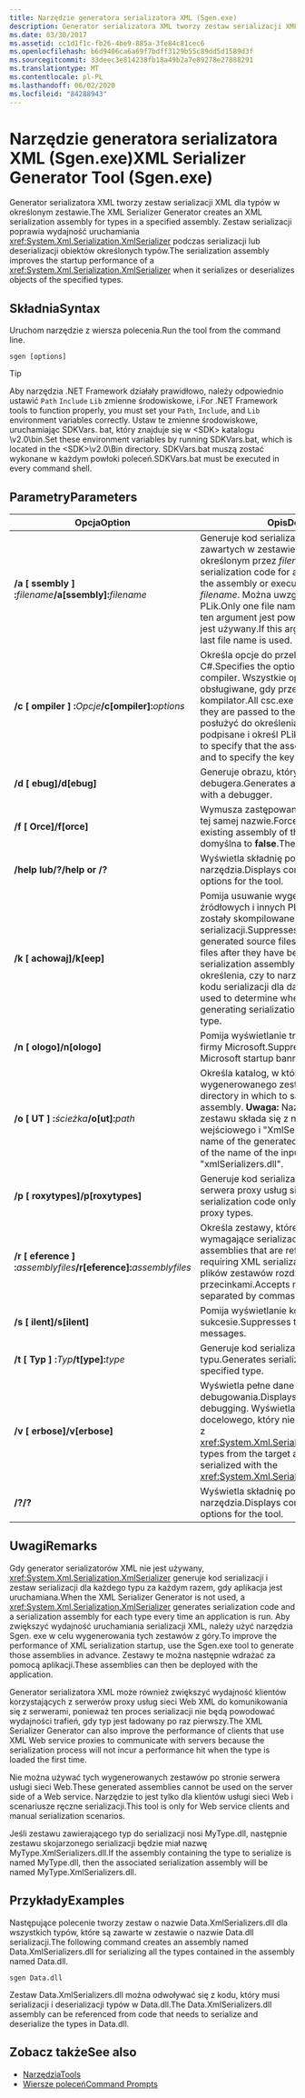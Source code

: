 ```yaml
---
title: Narzędzie generatora serializatora XML (Sgen.exe)
description: Generator serializatora XML tworzy zestaw serializacji XML dla typów w zestawie, który zwiększa wydajność uruchamiania XmlSerializer.
ms.date: 03/30/2017
ms.assetid: cc1d1f1c-fb26-4be9-885a-3fe84c81cec6
ms.openlocfilehash: b6d9406ca6a69f7bdff3129b55c89dd5d1589d3f
ms.sourcegitcommit: 33deec3e814238fb18a49b2a7e89278e27888291
ms.translationtype: MT
ms.contentlocale: pl-PL
ms.lasthandoff: 06/02/2020
ms.locfileid: "84288943"
---
```

# <a name="xml-serializer-generator-tool-sgenexe"></a><span data-ttu-id="58699-103">Narzędzie generatora serializatora XML (Sgen.exe)</span><span class="sxs-lookup"><span data-stu-id="58699-103">XML Serializer Generator Tool (Sgen.exe)</span></span>

<span data-ttu-id="58699-104">Generator serializatora XML tworzy zestaw serializacji XML dla typów w określonym zestawie.</span><span class="sxs-lookup"><span data-stu-id="58699-104">The XML Serializer Generator creates an XML serialization assembly for types in a specified assembly.</span></span> <span data-ttu-id="58699-105">Zestaw serializacji poprawia wydajność uruchamiania <xref:System.Xml.Serialization.XmlSerializer> podczas serializacji lub deserializacji obiektów określonych typów.</span><span class="sxs-lookup"><span data-stu-id="58699-105">The serialization assembly improves the startup performance of a <xref:System.Xml.Serialization.XmlSerializer> when it serializes or deserializes objects of the specified types.</span></span>
  
## <a name="syntax"></a><span data-ttu-id="58699-106">Składnia</span><span class="sxs-lookup"><span data-stu-id="58699-106">Syntax</span></span>

<span data-ttu-id="58699-107">Uruchom narzędzie z wiersza polecenia.</span><span class="sxs-lookup"><span data-stu-id="58699-107">Run the tool from the command line.</span></span>
  
```console  
sgen [options]  
```
  
> [!TIP]
> <span data-ttu-id="58699-108">Aby narzędzia .NET Framework działały prawidłowo, należy odpowiednio ustawić `Path` `Include` `Lib` zmienne środowiskowe, i.</span><span class="sxs-lookup"><span data-stu-id="58699-108">For .NET Framework tools to function properly, you must set your `Path`, `Include`, and `Lib` environment variables correctly.</span></span> <span data-ttu-id="58699-109">Ustaw te zmienne środowiskowe, uruchamiając SDKVars. bat, który znajduje się w \<SDK> katalogu \v2.0\bin.</span><span class="sxs-lookup"><span data-stu-id="58699-109">Set these environment variables by running SDKVars.bat, which is located in the \<SDK>\v2.0\Bin directory.</span></span> <span data-ttu-id="58699-110">SDKVars.bat muszą zostać wykonane w każdym powłoki poleceń.</span><span class="sxs-lookup"><span data-stu-id="58699-110">SDKVars.bat must be executed in every command shell.</span></span>
  
## <a name="parameters"></a><span data-ttu-id="58699-111">Parametry</span><span class="sxs-lookup"><span data-stu-id="58699-111">Parameters</span></span>  
  
|<span data-ttu-id="58699-112">Opcja</span><span class="sxs-lookup"><span data-stu-id="58699-112">Option</span></span>|<span data-ttu-id="58699-113">Opis</span><span class="sxs-lookup"><span data-stu-id="58699-113">Description</span></span>|  
|------------|-----------------|  
|<span data-ttu-id="58699-114">**/a \[ ssembly \] :**_filename_</span><span class="sxs-lookup"><span data-stu-id="58699-114">**/a\[ssembly\]:**_filename_</span></span>|<span data-ttu-id="58699-115">Generuje kod serializacji dla wszystkich typów zawartych w zestawie lub pliku wykonywalnym określonym przez *filename*.</span><span class="sxs-lookup"><span data-stu-id="58699-115">Generates serialization code for all the types contained in the assembly or executable specified by *filename*.</span></span> <span data-ttu-id="58699-116">Można uwzględnić tylko jeden PLik.</span><span class="sxs-lookup"><span data-stu-id="58699-116">Only one file name can be provided.</span></span> <span data-ttu-id="58699-117">Jeśli ten argument jest powtarzany, nazwisko PLik jest używany.</span><span class="sxs-lookup"><span data-stu-id="58699-117">If this argument is repeated, the last file name is used.</span></span>|  
|<span data-ttu-id="58699-118">**/c \[ ompiler \] :**_Opcje_</span><span class="sxs-lookup"><span data-stu-id="58699-118">**/c\[ompiler\]:**_options_</span></span>|<span data-ttu-id="58699-119">Określa opcje do przekazania do kompilatora C#.</span><span class="sxs-lookup"><span data-stu-id="58699-119">Specifies the options to pass to the C# compiler.</span></span> <span data-ttu-id="58699-120">Wszystkie opcje csc.exe są obsługiwane, gdy przekazywane do kompilator.</span><span class="sxs-lookup"><span data-stu-id="58699-120">All csc.exe options are supported as they are passed to the compiler.</span></span> <span data-ttu-id="58699-121">To może posłużyć do określenia zestawu powinny być podpisane i określ PLik klucza.</span><span class="sxs-lookup"><span data-stu-id="58699-121">This can be used to specify that the assembly should be signed and to specify the key file.</span></span>|  
|<span data-ttu-id="58699-122">**/d \[ ebug\]**</span><span class="sxs-lookup"><span data-stu-id="58699-122">**/d\[ebug\]**</span></span>|<span data-ttu-id="58699-123">Generuje obrazu, który może być używany z debugera.</span><span class="sxs-lookup"><span data-stu-id="58699-123">Generates an image that can be used with a debugger.</span></span>|  
|<span data-ttu-id="58699-124">**/f \[ Orce\]**</span><span class="sxs-lookup"><span data-stu-id="58699-124">**/f\[orce\]**</span></span>|<span data-ttu-id="58699-125">Wymusza zastępowanie istniejącego zestawu o tej samej nazwie.</span><span class="sxs-lookup"><span data-stu-id="58699-125">Forces the overwriting of an existing assembly of the same name.</span></span> <span data-ttu-id="58699-126">Wartość domyślna to **false**.</span><span class="sxs-lookup"><span data-stu-id="58699-126">The default is **false**.</span></span>|  
|<span data-ttu-id="58699-127">**/help lub/?**</span><span class="sxs-lookup"><span data-stu-id="58699-127">**/help or /?**</span></span>|<span data-ttu-id="58699-128">Wyświetla składnię polecenia i opcje narzędzia.</span><span class="sxs-lookup"><span data-stu-id="58699-128">Displays command syntax and options for the tool.</span></span>|  
|<span data-ttu-id="58699-129">**/k \[ achowaj\]**</span><span class="sxs-lookup"><span data-stu-id="58699-129">**/k\[eep\]**</span></span>|<span data-ttu-id="58699-130">Pomija usuwanie wygenerowanych PLików źródłowych i innych PLików tymczasowych po zostały skompilowane do zestawu serializacji.</span><span class="sxs-lookup"><span data-stu-id="58699-130">Suppresses the deletion of the generated source files and other temporary files after they have been compiled into the serialization assembly.</span></span> <span data-ttu-id="58699-131">To może posłużyć do określenia, czy to narzędzie jest generowania kodu serializacji dla danego typu.</span><span class="sxs-lookup"><span data-stu-id="58699-131">This can be used to determine whether the tool is generating serialization code for a particular type.</span></span>|  
|<span data-ttu-id="58699-132">**/n \[ ologo\]**</span><span class="sxs-lookup"><span data-stu-id="58699-132">**/n\[ologo\]**</span></span>|<span data-ttu-id="58699-133">Pomija wyświetlanie transparentu startowego firmy Microsoft.</span><span class="sxs-lookup"><span data-stu-id="58699-133">Suppresses the display of the Microsoft startup banner.</span></span>|  
|<span data-ttu-id="58699-134">**/o \[ UT \] :**_ścieżka_</span><span class="sxs-lookup"><span data-stu-id="58699-134">**/o\[ut\]:**_path_</span></span>|<span data-ttu-id="58699-135">Określa katalog, w którym chcesz zapisać wygenerowanego zestawu.</span><span class="sxs-lookup"><span data-stu-id="58699-135">Specifies the directory in which to save the generated assembly.</span></span> <span data-ttu-id="58699-136">**Uwaga:**  Nazwa wygenerowanego zestawu składa się z nazwy zestawu wejściowego i "XmlSerializers. dll".</span><span class="sxs-lookup"><span data-stu-id="58699-136">**Note:**  The name of the generated assembly is composed of the name of the input assembly plus "xmlSerializers.dll".</span></span>|  
|<span data-ttu-id="58699-137">**/p \[ roxytypes\]**</span><span class="sxs-lookup"><span data-stu-id="58699-137">**/p\[roxytypes\]**</span></span>|<span data-ttu-id="58699-138">Generuje kod serializacji tylko dla typów serwera proxy usług sieci Web XML.</span><span class="sxs-lookup"><span data-stu-id="58699-138">Generates serialization code only for the XML Web service proxy types.</span></span>|  
|<span data-ttu-id="58699-139">**/r \[ eference \] :**_assemblyfiles_</span><span class="sxs-lookup"><span data-stu-id="58699-139">**/r\[eference\]:**_assemblyfiles_</span></span>|<span data-ttu-id="58699-140">Określa zestawy, które są określone przez typy wymagające serializacji XML.</span><span class="sxs-lookup"><span data-stu-id="58699-140">Specifies the assemblies that are referenced by the types requiring XML serialization.</span></span> <span data-ttu-id="58699-141">Akceptuje wiele plików zestawów rozdzielonych przecinkami.</span><span class="sxs-lookup"><span data-stu-id="58699-141">Accepts multiple assembly files separated by commas.</span></span>|  
|<span data-ttu-id="58699-142">**/s \[ ilent\]**</span><span class="sxs-lookup"><span data-stu-id="58699-142">**/s\[ilent\]**</span></span>|<span data-ttu-id="58699-143">Pomija wyświetlanie komunikatów o sukcesie.</span><span class="sxs-lookup"><span data-stu-id="58699-143">Suppresses the display of success messages.</span></span>|  
|<span data-ttu-id="58699-144">**/t \[ Typ \] :**_Typ_</span><span class="sxs-lookup"><span data-stu-id="58699-144">**/t\[ype\]:**_type_</span></span>|<span data-ttu-id="58699-145">Generuje kod serializacji tylko dla określonego typu.</span><span class="sxs-lookup"><span data-stu-id="58699-145">Generates serialization code only for the specified type.</span></span>|  
|<span data-ttu-id="58699-146">**/v \[ erbose\]**</span><span class="sxs-lookup"><span data-stu-id="58699-146">**/v\[erbose\]**</span></span>|<span data-ttu-id="58699-147">Wyświetla pełne dane wyjściowe dla debugowania.</span><span class="sxs-lookup"><span data-stu-id="58699-147">Displays verbose output for debugging.</span></span> <span data-ttu-id="58699-148">Wyświetla listę typów z zestawu docelowego, który nie może być serializowany z <xref:System.Xml.Serialization.XmlSerializer>.</span><span class="sxs-lookup"><span data-stu-id="58699-148">Lists types from the target assembly that cannot be serialized with the <xref:System.Xml.Serialization.XmlSerializer>.</span></span>|  
|<span data-ttu-id="58699-149">**/?**</span><span class="sxs-lookup"><span data-stu-id="58699-149">**/?**</span></span>|<span data-ttu-id="58699-150">Wyświetla składnię polecenia i opcje narzędzia.</span><span class="sxs-lookup"><span data-stu-id="58699-150">Displays command syntax and options for the tool.</span></span>|  
  
## <a name="remarks"></a><span data-ttu-id="58699-151">Uwagi</span><span class="sxs-lookup"><span data-stu-id="58699-151">Remarks</span></span>  
 <span data-ttu-id="58699-152">Gdy generator serializatorów XML nie jest używany, <xref:System.Xml.Serialization.XmlSerializer> generuje kod serializacji i zestaw serializacji dla każdego typu za każdym razem, gdy aplikacja jest uruchamiana.</span><span class="sxs-lookup"><span data-stu-id="58699-152">When the XML Serializer Generator is not used, a <xref:System.Xml.Serialization.XmlSerializer> generates serialization code and a serialization assembly for each type every time an application is run.</span></span> <span data-ttu-id="58699-153">Aby zwiększyć wydajność uruchamiania serializacji XML, należy użyć narzędzia Sgen. exe w celu wygenerowania tych zestawów z góry.</span><span class="sxs-lookup"><span data-stu-id="58699-153">To improve the performance of XML serialization startup, use the Sgen.exe tool to generate those assemblies in advance.</span></span> <span data-ttu-id="58699-154">Zestawy te można następnie wdrażać za pomocą aplikacji.</span><span class="sxs-lookup"><span data-stu-id="58699-154">These assemblies can then be deployed with the application.</span></span>  
  
 <span data-ttu-id="58699-155">Generator serializatora XML może również zwiększyć wydajność klientów korzystających z serwerów proxy usług sieci Web XML do komunikowania się z serwerami, ponieważ ten proces serializacji nie będą powodować wydajności trafień, gdy typ jest ładowany po raz pierwszy.</span><span class="sxs-lookup"><span data-stu-id="58699-155">The XML Serializer Generator can also improve the performance of clients that use XML Web service proxies to communicate with servers because the serialization process will not incur a performance hit when the type is loaded the first time.</span></span>  
  
 <span data-ttu-id="58699-156">Nie można używać tych wygenerowanych zestawów po stronie serwera usługi sieci Web.</span><span class="sxs-lookup"><span data-stu-id="58699-156">These generated assemblies cannot be used on the server side of a Web service.</span></span> <span data-ttu-id="58699-157">Narzędzie to jest tylko dla klientów usługi sieci Web i scenariusze ręczne serializacji.</span><span class="sxs-lookup"><span data-stu-id="58699-157">This tool is only for Web service clients and manual serialization scenarios.</span></span>  
  
 <span data-ttu-id="58699-158">Jeśli zestawu zawierającego typ do serializacji nosi MyType.dll, następnie zestawu skojarzonego serializacji będzie miał nazwę MyType.XmlSerializers.dll.</span><span class="sxs-lookup"><span data-stu-id="58699-158">If the assembly containing the type to serialize is named MyType.dll, then the associated serialization assembly will be named MyType.XmlSerializers.dll.</span></span>  
  
## <a name="examples"></a><span data-ttu-id="58699-159">Przykłady</span><span class="sxs-lookup"><span data-stu-id="58699-159">Examples</span></span>  
 <span data-ttu-id="58699-160">Następujące polecenie tworzy zestaw o nazwie Data.XmlSerializers.dll dla wszystkich typów, które są zawarte w zestawie o nazwie Data.dll serializacji.</span><span class="sxs-lookup"><span data-stu-id="58699-160">The following command creates an assembly named Data.XmlSerializers.dll for serializing all the types contained in the assembly named Data.dll.</span></span>  
  
```console  
sgen Data.dll
```  
  
 <span data-ttu-id="58699-161">Zestaw Data.XmlSerializers.dll można odwoływać się z kodu, który musi serializacji i deserializacji typów w Data.dll.</span><span class="sxs-lookup"><span data-stu-id="58699-161">The Data.XmlSerializers.dll assembly can be referenced from code that needs to serialize and deserialize the types in Data.dll.</span></span>  
  
## <a name="see-also"></a><span data-ttu-id="58699-162">Zobacz także</span><span class="sxs-lookup"><span data-stu-id="58699-162">See also</span></span>

- [<span data-ttu-id="58699-163">Narzędzia</span><span class="sxs-lookup"><span data-stu-id="58699-163">Tools</span></span>](../../framework/tools/index.md)
- [<span data-ttu-id="58699-164">Wiersze poleceń</span><span class="sxs-lookup"><span data-stu-id="58699-164">Command Prompts</span></span>](../../framework/tools/developer-command-prompt-for-vs.md)
